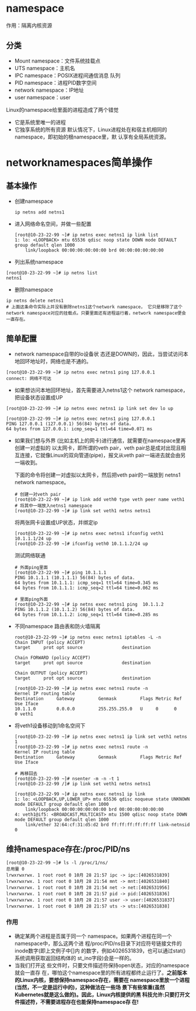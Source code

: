 # namespace
作用：隔离内核资源
## 分类
- Mount namespace：文件系统挂载点
- UTS namespace：主机名
- IPC namespace：POSIX进程间通信消息 队列
- PID namespace：进程PID数字空间
- network namespace：IP地址
- user namespace：user

Linux的namespace给里面的进程造成了两个错觉
- 它是系统里唯一的进程
- 它独享系统的所有资源
默认情况下，Linux进程处在和宿主机相同的namespace，即初始的根namespace里，默 认享有全局系统资源。
# networknamespaces简单操作

## 基本操作

- 创建namespace

  ```shell
  ip netns add netns1
  ```

- 进入网络命名空间，并做一些配置

  ```shell
  [root@10-23-22-99 ~]# ip netns exec netns1 ip link list
  1: lo: <LOOPBACK> mtu 65536 qdisc noop state DOWN mode DEFAULT group default qlen 1000
      link/loopback 00:00:00:00:00:00 brd 00:00:00:00:00:00
  ```

- 列出系统namespace
```shell
[root@10-23-22-99 ~]# ip netns list
netns1
```
- 删除namespace

```shell
ip netns delete netns1
# 上面这条命令实际上并没有删除netns1这个network namespace， 它只是移除了这个network namespace对应的挂载点。只要里面还有进程运行着，network namespace便会一直存在。
```

## 简单配置

- network namespace自带的lo设备状 态还是DOWN的，因此，当尝试访问本地回环地址时，网络也是不通的。

```shell
[root@10-23-22-99 ~]# ip netns exec netns1 ping 127.0.0.1
connect: 网络不可达
```

- 如果想访问本地回环地址，首先需要进入netns1这个 network namespace，把设备状态设置成UP

```shell
[root@10-23-22-99 ~]# ip netns exec netns1 ip link set dev lo up

[root@10-23-22-99 ~]# ip netns exec netns1 ping 127.0.0.1
PING 127.0.0.1 (127.0.0.1) 56(84) bytes of data.
64 bytes from 127.0.0.1: icmp_seq=1 ttl=64 time=0.071 ms
```

- 如果我们想与外界 (比如主机上的网卡)进行通信，就需要在namespace里再创建一对虚拟的 以太网卡，即所谓的veth pair，veth pair总是成对出现且相互连接，它就像Linux的双向管道(pipe)，报文从veth pair一端进去就会由另一端收到。

  下面的命令将创建一对虚拟以太网卡，然后把veth pair的一端放到 netns1 network namespace。

  ```shell
  # 创建一对veth pair
  [root@10-23-22-99 ~]# ip link add veth0 type veth peer name veth1
  # 将其中一端放入netns1 namespace
  [root@10-23-22-99 ~]# ip link set veth1 netns netns1
  ```

  将两张网卡设置成UP状态，并绑定ip

  ```shell
  [root@10-23-22-99 ~]# ip netns exec netns1 ifconfig veth1 10.1.1.1/24 up
  [root@10-23-22-99 ~]# ifconfig veth0 10.1.1.2/24 up
  ```

  测试网络联通

  ```shell
  # 外面ping里面
  [root@10-23-22-99 ~]# ping 10.1.1.1
  PING 10.1.1.1 (10.1.1.1) 56(84) bytes of data.
  64 bytes from 10.1.1.1: icmp_seq=1 ttl=64 time=0.345 ms
  64 bytes from 10.1.1.1: icmp_seq=2 ttl=64 time=0.062 ms
  
  # 里面ping外面
  [root@10-23-22-99 ~]# ip netns exec netns1 ping  10.1.1.2
  PING 10.1.1.2 (10.1.1.2) 56(84) bytes of data.
  64 bytes from 10.1.1.2: icmp_seq=1 ttl=64 time=0.285 ms
  ```

- 不同namespace 路由表和防火墙隔离

  ```shell
  root@10-23-22-99 ~]# ip netns exec netns1 iptables -L -n
  Chain INPUT (policy ACCEPT)
  target     prot opt source               destination
  
  Chain FORWARD (policy ACCEPT)
  target     prot opt source               destination
  
  Chain OUTPUT (policy ACCEPT)
  target     prot opt source               destination
  
  [root@10-23-22-99 ~]# ip netns exec netns1 route -n
  Kernel IP routing table
  Destination     Gateway         Genmask         Flags Metric Ref    Use Iface
  10.1.1.0        0.0.0.0         255.255.255.0   U     0      0        0 veth1
  ```

- 将veth1设备移动到1命名空间下

  ```shell
  [root@10-23-22-99 ~]# ip netns exec netns1 ip link set veth1 netns 1
  [root@10-23-22-99 ~]# ip netns exec netns1 route -n
  Kernel IP routing table
  Destination     Gateway         Genmask         Flags Metric Ref    Use Iface
  
  # 再移回去
  [root@10-23-22-99 ~]# nsenter -m -n -t 1
  [root@10-23-22-99 /]# ip link set veth1 netns netns1
  
  [root@10-23-22-99 ~]# ip netns exec netns1 ip link
  1: lo: <LOOPBACK,UP,LOWER_UP> mtu 65536 qdisc noqueue state UNKNOWN mode DEFAULT group default qlen 1000
      link/loopback 00:00:00:00:00:00 brd 00:00:00:00:00:00
  4: veth1@if5: <BROADCAST,MULTICAST> mtu 1500 qdisc noop state DOWN mode DEFAULT group default qlen 1000
      link/ether 32:64:cf:31:d5:d2 brd ff:ff:ff:ff:ff:ff link-netnsid 0
  ```

  

## 维持**namespace**存在:**/proc/PID/ns**

```shell
[root@10-23-22-99 ~]# ls -l /proc/1/ns/
总用量 0
lrwxrwxrwx. 1 root root 0 10月 28 21:57 ipc -> ipc:[4026531839]
lrwxrwxrwx. 1 root root 0 10月 28 21:54 mnt -> mnt:[4026531840]
lrwxrwxrwx. 1 root root 0 10月 28 21:54 net -> net:[4026531956]
lrwxrwxrwx. 1 root root 0 10月 28 21:57 pid -> pid:[4026531836]
lrwxrwxrwx. 1 root root 0 10月 28 21:57 user -> user:[4026531837]
lrwxrwxrwx. 1 root root 0 10月 28 21:57 uts -> uts:[4026531838]
```

### 作用

- 确定某两个进程是否属于同一个 namespace。如果两个进程在同一个namespace中，那么这两个进 程/proc/PID/ns目录下对应符号链接文件的inode数字(即上文例子中[]内 的数字，例如4026531839，也可以通过stat()系统调用获取返回结构体的 st_ino字段)会是一样的。
- 当我们打开这 些文件时，只要文件描述符保持open状态，对应的namespace就会一直存 在，哪怕这个namespace里的所有进程都终止运行了。**之前版本的Linux内核，要想保持namespace存在，需要在 namespace里放一个进程(当然，不一定是运行中的)，这种做法在一些场 景下有些笨重(虽然Kubernetes就是这么做的)。因此，Linux内核提供的黑 科技允许:只要打开文件描述符，不需要进程存在也能保持namespace存 在!**









